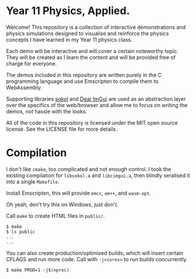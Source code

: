 # Year 11 Physics, Applied.

Welcome! This repository is a collection of interactive demonstrations and physics simulations designed to visualise and reinforce the physics concepts I have learned in my Year 11 physics class.

Each demo will be interactive and will cover a certain noteworthy topic. They will be created as I learn the content and will be provided free of charge for everyone.

The demos included in this repository are written purely in the C programming language and use Emscripten to compile them to WebAssembly.

Supporting libraries [sokol](https://github.com/floooh/sokol) and [Dear ImGui](https://github.com/ocornut/imgui) are used as an abstraction layer over the specifics of the web/browser and allow me to focus on writing the demos, not hassle with the looks.

All of the code in this repository is licensed under the MIT open source license. See the LICENSE file for more details.

# Compilation

I don't like `cmake`, too complicated and not enough control. I took the existing compilation for `libsokol.a` and `libcimgui.a`, then blindly seralised it into a single `Makefile`.

Install Emscripten, this will provide `emcc`, `em++`, and `wasm-opt`.

Oh yeah, don't try this on Windows, just don't.

Call `make` to create HTML files in `public/`.

```
$ make
$ ls public
...
...
```

You can also create production/optimised builds, which will insert certain CFLAGS and run more code. Call with `-j<cores>` to run builds concurrently.

```
$ make PROD=1 -j$(nproc)
```
